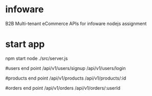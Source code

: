 # infoware
B2B Multi-tenant eCommerce APIs for infoware nodejs assignment

# start app
npm start
node ./src/server.js

#users end point
/api/v1/users/signup
/api/v1/users/login

#products end point
/api/v1/products
/api/v1/products/:id

#orders end point
/api/v1/orders
/api/v1/orders/:userId

